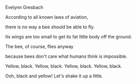 Evelynn Gresbach

According to all known laws
of aviation,

there is no way a bee
should be able to fly.

Its wings are too small to get
its fat little body off the ground.
  
The bee, of course, flies anyway
  
because bees don't care
what humans think is impossible.
  
Yellow, black. Yellow, black.
Yellow, black. Yellow, black.
  
Ooh, black and yellow!
Let's shake it up a little.
